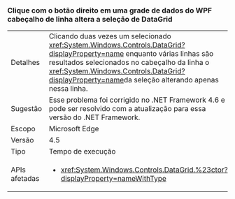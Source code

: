 ### <a name="right-clicking-on-a-wpf-datagrid-row-header-changes-the-datagrid-selection"></a>Clique com o botão direito em uma grade de dados do WPF cabeçalho de linha altera a seleção de DataGrid

|   |   |
|---|---|
|Detalhes|Clicando duas vezes um selecionado <xref:System.Windows.Controls.DataGrid?displayProperty=name> enquanto várias linhas são resultados selecionados no cabeçalho da linha o <xref:System.Windows.Controls.DataGrid?displayProperty=name>da seleção alterando apenas nessa linha.|
|Sugestão|Esse problema foi corrigido no .NET Framework 4.6 e pode ser resolvido com a atualização para essa versão do .NET Framework.|
|Escopo|Microsoft Edge|
|Versão|4.5|
|Tipo|Tempo de execução|
|APIs afetadas|<ul><li><xref:System.Windows.Controls.DataGrid.%23ctor?displayProperty=nameWithType></li></ul>|

